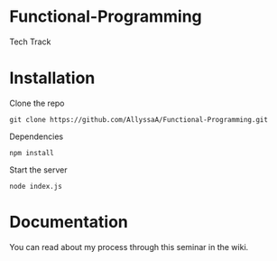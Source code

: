 # Functional-Programming

Tech Track


# Installation

Clone the repo
```
git clone https://github.com/AllyssaA/Functional-Programming.git
```

Dependencies
```
npm install
```

Start the server
```
node index.js
```

# Documentation
You can read about my process through this seminar in the wiki. 


